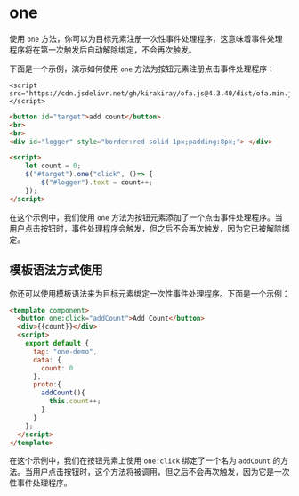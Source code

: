 # one

使用 `one` 方法，你可以为目标元素注册一次性事件处理程序，这意味着事件处理程序将在第一次触发后自动解除绑定，不会再次触发。

下面是一个示例，演示如何使用 `one` 方法为按钮元素注册点击事件处理程序：

<html-viewer>

```
<script src="https://cdn.jsdelivr.net/gh/kirakiray/ofa.js@4.3.40/dist/ofa.min.js"></script>
```

```html
<button id="target">add count</button>
<br>
<br>
<div id="logger" style="border:red solid 1px;padding:8px;">-</div>

<script>
    let count = 0;
    $("#target").one("click", ()=> {
        $("#logger").text = count++;
    });
</script>
```

</html-viewer>

在这个示例中，我们使用 `one` 方法为按钮元素添加了一个点击事件处理程序。当用户点击按钮时，事件处理程序会触发，但之后不会再次触发，因为它已被解除绑定。

## 模板语法方式使用

你还可以使用模板语法来为目标元素绑定一次性事件处理程序。下面是一个示例：

<comp-viewer comp-name="one-demo">

```html
<template component>
  <button one:click="addCount">Add Count</button>
  <div>{{count}}</div>
  <script>
    export default {
      tag: "one-demo",
      data: {
        count: 0
      },
      proto:{
        addCount(){
          this.count++;
        }
      }
    };
  </script>
</template>
```

</comp-viewer>

在这个示例中，我们在按钮元素上使用 `one:click` 绑定了一个名为 `addCount` 的方法。当用户点击按钮时，这个方法将被调用，但之后不会再次触发，因为它是一次性事件处理程序。